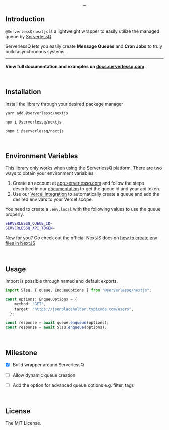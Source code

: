 <p align="center">
  <a aria-label="NPM version" href="https://www.npmjs.com/package/@serverlessq/nextjs">
    <img alt="" src="https://badgen.net/npm/v/@serverlessq/nextjs">
  </a>
  <a aria-label="Package size" href="https://bundlephobia.com/result?p=@serverlessq/nextjs">
    <img alt="" src="https://badgen.net/bundlephobia/minzip/@serverlessq/nextjs">
  </a>
  <a aria-label="License" href="https://github.com/vercel/swr/blob/main/LICENSE">
    <img alt="" src="https://badgen.net/npm/license/@serverlessq/nextjs">
  </a>
</p>

## Introduction

`@ServerlessQ/nextjs` is a lightweight wrapper to easily utilize the managed queue by [ServerlessQ](https://serverlessq.com).

ServerlessQ lets you easily create **Message Queues** and **Cron Jobs** to truly build asynchronous systems.

---

**View full documentation and examples on [docs.serverlessq.com](https://docs.serverlessq.com).**

<br/>

## Installation
Install the library through your desired package manager
```
yarn add @serverlessq/nextjs
```

```
npm i @serverlessq/nextjs
```

```
pnpm i @serverlessq/nextjs
```

<br/>

## Environment Variables

This library only works when using the ServerlessQ platform. There are two ways to obtain your environment variables

1. Create an account at [app.serverlessq.com](https://app.serverlessq.com) and follow the steps described in our [documentation](https://docs.serverlessq.com/serverlessQ/getting-started) to get the queue id and your api token.
2. Use our [Vercel Integration](https://vercel.com/integrations/serverlessq) to automatically create a queue and add the desired env vars to your Vercel scope.

You need to create a `.env.local` with the following values to use the queue properly.
```bash
SERVERLESSQ_QUEUE_ID=
SERVERLESSQ_API_TOKEN=
```

New for you? Go check out the official NextJS docs on [how to create env files in NextJS](https://nextjs.org/docs/basic-features/environment-variables)

<br/>

## Usage

Import is possible through named and default exports.
```typescript
import SlsQ, { queue, EnqueuOptions } from "@serverlessq/nextjs";

const options: EnqueuOptions = {
    method: "GET",
    target: "https://jsonplaceholder.typicode.com/users",
  };

const response = await queue.enqueue(options);
const response = await SlsQ.enqueue(options);
```

<br/>

## Milestone
- [x] Build wrapper around ServerlessQ
- [ ] Allow dynamic queue creation
- [ ] Add the option for advanced queue options e.g. filter, tags


<br/>

## License

The MIT License.